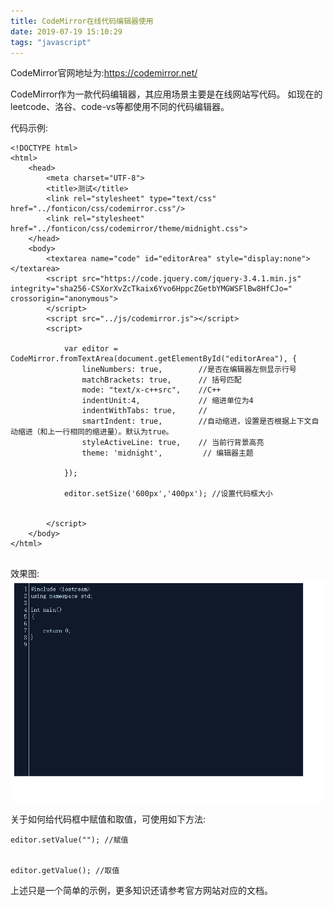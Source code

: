 ```yaml
---
title: CodeMirror在线代码编辑器使用
date: 2019-07-19 15:10:29
tags: "javascript"
---
```


CodeMirror官网地址为:https://codemirror.net/

CodeMirror作为一款代码编辑器，其应用场景主要是在线网站写代码。
如现在的leetcode、洛谷、code-vs等都使用不同的代码编辑器。
<!--more-->
代码示例:
```
<!DOCTYPE html>
<html>
	<head>
		<meta charset="UTF-8">
		<title>测试</title>
		<link rel="stylesheet" type="text/css" href="../fonticon/css/codemirror.css"/>
	    <link rel="stylesheet" href="../fonticon/css/codemirror/theme/midnight.css">
	</head>
	<body>
		<textarea name="code" id="editorArea" style="display:none"></textarea>
		<script src="https://code.jquery.com/jquery-3.4.1.min.js" integrity="sha256-CSXorXvZcTkaix6Yvo6HppcZGetbYMGWSFlBw8HfCJo=" crossorigin="anonymous">
		</script>
		<script src="../js/codemirror.js"></script>
		<script>
			
			var editor = CodeMirror.fromTextArea(document.getElementById("editorArea"), {
				lineNumbers: true,        //是否在编辑器左侧显示行号
				matchBrackets: true,      // 括号匹配
				mode: "text/x-c++src",    //C++
				indentUnit:4,             // 缩进单位为4
				indentWithTabs: true,     //
				smartIndent: true,        //自动缩进，设置是否根据上下文自动缩进（和上一行相同的缩进量）。默认为true。
				styleActiveLine: true, 	  // 当前行背景高亮
		        theme: 'midnight',         // 编辑器主题
		
			});
	
			editor.setSize('600px','400px'); //设置代码框大小
			

		</script>
	</body>
</html>


```

效果图:
![](CodeMirror在线代码编辑器使用/01.png)

关于如何给代码框中赋值和取值，可使用如下方法:
```
editor.setValue(""); //赋值


editor.getValue(); //取值

```

上述只是一个简单的示例，更多知识还请参考官方网站对应的文档。